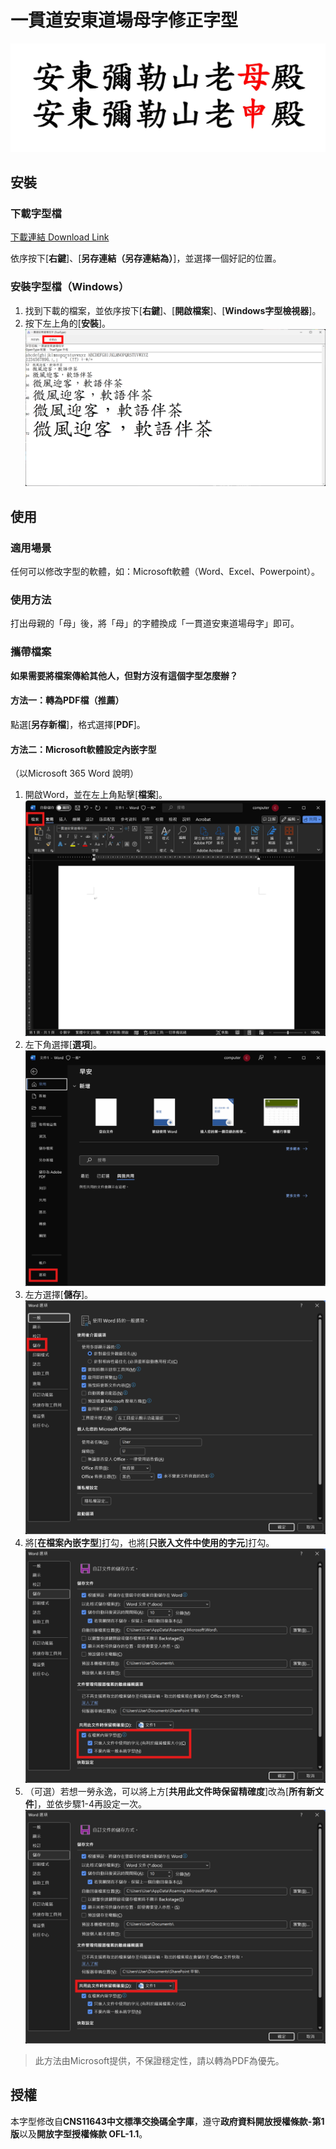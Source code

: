 # 一貫道安東道場母字修正字型

![01_compare.jpg](src/01_compare.jpg)

## 安裝

### 下載字型檔

[下載連結 Download Link](https://github.com/minhung1126/andong_fonts/releases/latest/download/Andong-font.ttf)

依序按下\[**右鍵**\]、\[**另存連結（另存連結為）**\]，並選擇一個好記的位置。

### 安裝字型檔（Windows）

1. 找到下載的檔案，並依序按下\[**右鍵**\]、\[**開啟檔案**\]、\[**Windows字型檢視器**\]。
2. 按下左上角的\[**安裝**\]。
![02_02_install_page.png](src/02_02_install_page.png)

## 使用

### 適用場景

任何可以修改字型的軟體，如：Microsoft軟體（Word、Excel、Powerpoint）。

### 使用方法

打出母親的「母」後，將「母」的字體換成「一貫道安東道場母字」即可。

### 攜帶檔案

**如果需要將檔案傳給其他人，但對方沒有這個字型怎麼辦？**

#### 方法一：轉為PDF檔（推薦）

點選\[**另存新檔**\]，格式選擇\[**PDF**\]。

#### 方法二：Microsoft軟體設定內嵌字型

（以Microsoft 365 Word 說明）

1. 開啟Word，並在左上角點擊\[**檔案**\]。
![03_01_word_setup.png](src/03_01_word_setup.png)
2. 左下角選擇\[**選項**\]。
![03_02_word_setup.png](src/03_02_word_setup.png)
3. 左方選擇\[**儲存**\]。
![03_03_word_setup.png](src/03_03_word_setup.png)
4. 將\[**在檔案內嵌字型**\]打勾，也將\[**只嵌入文件中使用的字元**\]打勾。
![03_04_word_setup.png](src/03_04_word_setup.png)
5. （可選）若想一勞永逸，可以將上方\[**共用此文件時保留精確度**\]改為\[**所有新文件**\]，並依步驟1-4再設定一次。
![03_05_word_setup.png](src/03_05_word_setup.png)

> 此方法由Microsoft提供，不保證穩定性，請以轉為PDF為優先。

## 授權

本字型修改自**CNS11643中文標準交換碼全字庫**，遵守**政府資料開放授權條款-第1版**以及**開放字型授權條款 OFL-1.1**。
